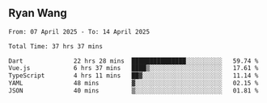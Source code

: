 ## Ryan Wang

<!--START_SECTION:waka-->

```txt
From: 07 April 2025 - To: 14 April 2025

Total Time: 37 hrs 37 mins

Dart              22 hrs 28 mins  ███████████████░░░░░░░░░░   59.74 %
Vue.js            6 hrs 37 mins   ████▒░░░░░░░░░░░░░░░░░░░░   17.61 %
TypeScript        4 hrs 11 mins   ██▓░░░░░░░░░░░░░░░░░░░░░░   11.14 %
YAML              48 mins         ▓░░░░░░░░░░░░░░░░░░░░░░░░   02.15 %
JSON              40 mins         ▒░░░░░░░░░░░░░░░░░░░░░░░░   01.81 %
```

<!--END_SECTION:waka-->
